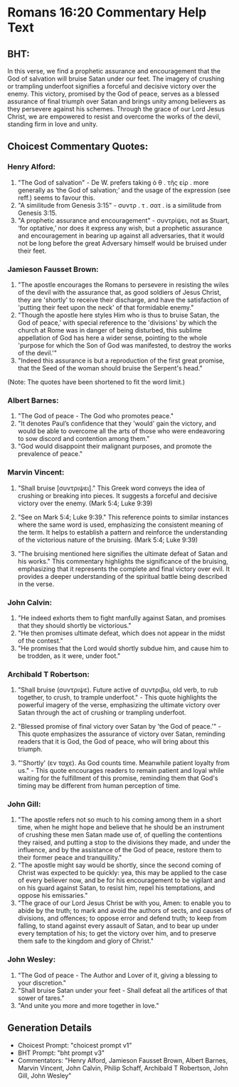 # Romans 16:20 Commentary Help Text

## BHT:
In this verse, we find a prophetic assurance and encouragement that the God of salvation will bruise Satan under our feet. The imagery of crushing or trampling underfoot signifies a forceful and decisive victory over the enemy. This victory, promised by the God of peace, serves as a blessed assurance of final triumph over Satan and brings unity among believers as they persevere against his schemes. Through the grace of our Lord Jesus Christ, we are empowered to resist and overcome the works of the devil, standing firm in love and unity.

## Choicest Commentary Quotes:
### Henry Alford:
1. "The God of salvation" - De W. prefers taking ὁ θ . τῆς εἰρ . more generally as ‘the God of salvation;’ and the usage of the expression (see reff.) seems to favour this.
2. "A similitude from Genesis 3:15" - συντρ  .   τ  .   σατ  . is a similitude from Genesis 3:15.
3. "A prophetic assurance and encouragement" - συντρίψει, not as Stuart, ‘for optative,’ nor does it express any wish, but a prophetic assurance and encouragement in bearing up against all adversaries, that it would not be long before the great Adversary himself would be bruised under their feet.

### Jamieson Fausset Brown:
1. "The apostle encourages the Romans to persevere in resisting the wiles of the devil with the assurance that, as good soldiers of Jesus Christ, they are 'shortly' to receive their discharge, and have the satisfaction of 'putting their feet upon the neck' of that formidable enemy."
2. "Though the apostle here styles Him who is thus to bruise Satan, the God of peace,' with special reference to the 'divisions' by which the church at Rome was in danger of being disturbed, this sublime appellation of God has here a wider sense, pointing to the whole 'purpose for which the Son of God was manifested, to destroy the works of the devil.'"
3. "Indeed this assurance is but a reproduction of the first great promise, that the Seed of the woman should bruise the Serpent's head."

(Note: The quotes have been shortened to fit the word limit.)

### Albert Barnes:
1. "The God of peace - The God who promotes peace." 
2. "It denotes Paul’s confidence that they 'would' gain the victory, and would be able to overcome all the arts of those who were endeavoring to sow discord and contention among them."
3. "God would disappoint their malignant purposes, and promote the prevalence of peace."

### Marvin Vincent:
1. "Shall bruise [συντριψει]." This Greek word conveys the idea of crushing or breaking into pieces. It suggests a forceful and decisive victory over the enemy. (Mark 5:4; Luke 9:39)

2. "See on Mark 5:4; Luke 9:39." This reference points to similar instances where the same word is used, emphasizing the consistent meaning of the term. It helps to establish a pattern and reinforce the understanding of the victorious nature of the bruising. (Mark 5:4; Luke 9:39)

3. "The bruising mentioned here signifies the ultimate defeat of Satan and his works." This commentary highlights the significance of the bruising, emphasizing that it represents the complete and final victory over evil. It provides a deeper understanding of the spiritual battle being described in the verse.

### John Calvin:
1. "He indeed exhorts them to fight manfully against Satan, and promises that they should shortly be victorious."
2. "He then promises ultimate defeat, which does not appear in the midst of the contest."
3. "He promises that the Lord would shortly subdue him, and cause him to be trodden, as it were, under foot."

### Archibald T Robertson:
1. "Shall bruise (συντριψε). Future active of συντριβω, old verb, to rub together, to crush, to trample underfoot." - This quote highlights the powerful imagery of the verse, emphasizing the ultimate victory over Satan through the act of crushing or trampling underfoot.

2. "Blessed promise of final victory over Satan by 'the God of peace.'" - This quote emphasizes the assurance of victory over Satan, reminding readers that it is God, the God of peace, who will bring about this triumph.

3. "'Shortly' (εν ταχε). As God counts time. Meanwhile patient loyalty from us." - This quote encourages readers to remain patient and loyal while waiting for the fulfillment of this promise, reminding them that God's timing may be different from human perception of time.

### John Gill:
1. "The apostle refers not so much to his coming among them in a short time, when he might hope and believe that he should be an instrument of crushing these men Satan made use of, of quelling the contentions they raised, and putting a stop to the divisions they made, and under the influence, and by the assistance of the God of peace, restore them to their former peace and tranquillity."
2. "The apostle might say would be shortly, since the second coming of Christ was expected to be quickly: yea, this may be applied to the case of every believer now, and be for his encouragement to be vigilant and on his guard against Satan, to resist him, repel his temptations, and oppose his emissaries."
3. "The grace of our Lord Jesus Christ be with you, Amen: to enable you to abide by the truth; to mark and avoid the authors of sects, and causes of divisions, and offences; to oppose error and defend truth; to keep from falling, to stand against every assault of Satan, and to bear up under every temptation of his; to get the victory over him, and to preserve them safe to the kingdom and glory of Christ."

### John Wesley:
1. "The God of peace - The Author and Lover of it, giving a blessing to your discretion."
2. "Shall bruise Satan under your feet - Shall defeat all the artifices of that sower of tares."
3. "And unite you more and more together in love."


## Generation Details
- Choicest Prompt: "choicest prompt v1"
- BHT Prompt: "bht prompt v3"
- Commentators: "Henry Alford, Jamieson Fausset Brown, Albert Barnes, Marvin Vincent, John Calvin, Philip Schaff, Archibald T Robertson, John Gill, John Wesley"
